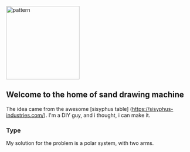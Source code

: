 <img src="http://thejuggler.net/sisyphus/LinedCircles.png" alt="pattern" width="200" height="200"/>

## Welcome to the home of sand drawing machine

The idea came from the awesome [sisyphus table] (https://sisyphus-industries.com/). 
I'm a DIY guy, and i thought, i can make it.

### Type

My solution for the problem is a polar system, with two arms.



